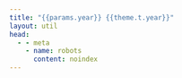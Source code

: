```yaml
---
title: "{{params.year}} {{theme.t.year}}"
layout: util
head:
  - - meta
    - name: robots
      content: noindex
---
```


<script setup>
import { useData } from 'vitepress'
import MonthsOfYear from 'vitepress-sls-blog-tmpl/MonthsOfYear.vue'

const { params } = useData()
</script>

<MonthsOfYear
  :year="params.year"
  :curPage="params.page"
  :showPopularPostsSwitch="true"
/>
